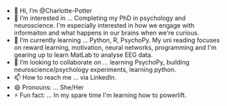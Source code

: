 - 👋 Hi, I’m @Charlotte-Potter
- 👀 I’m interested in ... Completing my PhD in psychology and neuroscience. I'm especially interested in how we engage with informaiton and what happens in our brains when we're curious. 
- 🌱 I’m currently learning ... Python, R, PsychoPy. My uni reading focuses on reward learning, motivation, neural networks, programming and I'm gearing up to learn MatLab to analyse EEG data. 
- 💞️ I’m looking to collaborate on ... learning PsychoPy, building neuroscience/psychology experiments, learning python. 
- 📫 How to reach me ... via LinkedIn. 
- 😄 Pronouns: ... She/Her
- ⚡ Fun fact: ... In my spare time I'm learning how to powerlift. 

<!---
Charlotte-Potter/Charlotte-Potter is a ✨ special ✨ repository because its `README.md` (this file) appears on your GitHub profile.
You can click the Preview link to take a look at your changes.
--->
